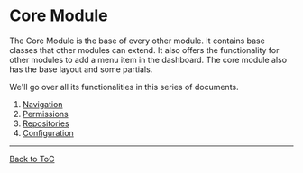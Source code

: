 # Core Module

The Core Module is the base of every other module. It contains base classes that other modules can extend. It also offers the functionality for other modules to add a menu item in the dashboard. The core module also has the base layout and some partials.

We'll go over all its functionalities in this series of documents.

1. [Navigation](/Core-Module/Navigation.md)
2. [Permissions](/Core-Module/Permissions.md)
3. [Repositories](/Core-Module/Repositories.md)
4. [Configuration](/Core-Module/Configuration.md)


***

[Back to ToC](../readme.md)